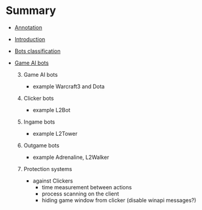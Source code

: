 # Summary

* [Annotation](Annotation/annotation.md)
* [Introduction](Introduction/introduction.md)
* [Bots classification](Bots/Classification/bots-classification.md)
* [Game AI bots](game-ai-bots.md)

	3) Game AI bots
		- example Warcraft3 and Dota
		
	4) Clicker bots
		- example L2Bot
		
	5) Ingame bots
		- example L2Tower
		
	6) Outgame bots
		- example Adrenaline, L2Walker
		
	7) Protection systems
		- against Clickers 
			- time measurement between actions
			- process scanning on the client
			- hiding game window from clicker (disable winapi messages?)
